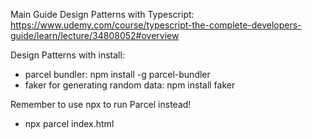 Main Guide Design Patterns with Typescript:
https://www.udemy.com/course/typescript-the-complete-developers-guide/learn/lecture/34808052#overview

Design Patterns with install:

- parcel bundler: npm install -g parcel-bundler
- faker for generating random data:  npm install faker

Remember to use npx to run Parcel instead!
- npx parcel index.html
